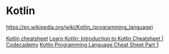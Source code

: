 # Kotlin
https://en.wikipedia.org/wiki/Kotlin_(programming_language)


[Kotlin cheatsheet](https://devhints.io/kotlin)
[Learn Kotlin: Introduction to Kotlin Cheatsheet | Codecademy](https://www.codecademy.com/learn/learn-kotlin/modules/learn-kotlin-introduction-to-kotlin/cheatsheet)
[Kotlin Programming Language Cheat Sheet Part 1](https://gist.github.com/dodyg/5823184)
